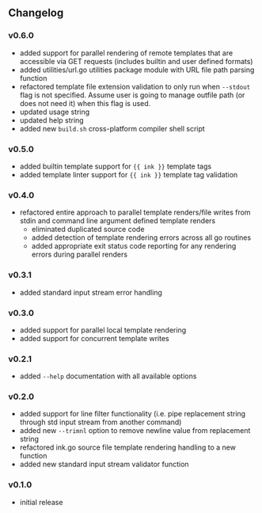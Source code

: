 ## Changelog

### v0.6.0

- added support for parallel rendering of remote templates that are accessible via GET requests (includes builtin and user defined formats)
- added utilities/url.go utilities package module with URL file path parsing function
- refactored template file extension validation to only run when `--stdout` flag is not specified.  Assume user is going to manage outfile path (or does not need it) when this flag is used.
- updated usage string
- updated help string
- added new `build.sh` cross-platform compiler shell script

### v0.5.0

- added builtin template support for `{{ ink }}` template tags
- added template linter support for `{{ ink }}` template tag validation

### v0.4.0

- refactored entire approach to parallel template renders/file writes from stdin and command line argument defined template renders
    - eliminated duplicated source code
    - added detection of template rendering errors across all go routines
    - added appropriate exit status code reporting for any rendering errors during parallel renders

### v0.3.1

- added standard input stream error handling

### v0.3.0

- added support for parallel local template rendering
- added support for concurrent template writes

### v0.2.1

- added `--help` documentation with all available options

### v0.2.0

- added support for line filter functionality (i.e. pipe replacement string through std input stream from another command)
- added new `--trimnl` option to remove newline value from replacement string
- refactored ink.go source file template rendering handling to a new function
- added new standard input stream validator function


### v0.1.0

- initial release